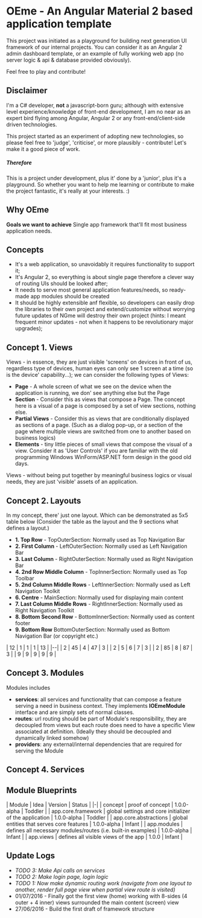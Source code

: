 # OEme - An Angular Material 2 based application template

This project was initiated as a playground for building next generation UI framework of our internal projects. You can consider it as an Angular 2 admin dashboard template, or an example of fully working web app (no server logic & api & database provided obviously).

Feel free to play and contribute!

## Disclaimer

I'm a C# developer, **not** a javascript-born guru; although with extensive level experience/knowledge of front-end development, I am no near as an expert bird flying among Angular, Angular 2 or any front-end/client-side driven technologies. 

This project started as an experiment of adopting new technologies, so please feel free to 'judge', 'criticise', or more plausibly - contribute!  Let's make it a good piece of work.

##### Therefore

This is a project under development, plus it' done by a 'junior', plus it's a playground. So whether you want to help me learning or contribute to make the project fantastic, it's really at your interests. :)


## Why OEme

**Goals we want to achieve**
Single app framework that'll fit most business application needs.


## Concepts

* It's a web application, so unavoidably it requires functionality to support it; 
* It's Angular 2, so everything is about single page therefore a clever way of routing UIs should be looked after;
* It needs to serve most general application features/needs, so ready-made app modules should be created
* It should be highly extensible anf flexible, so developers can easily drop the libraries to their own project and extend/customize without worrying future updates of NGme will destroy their own project (hints: I meant frequent minor updates - not when it happens to be revolutionary major upgrades);

## Concept 1. Views
Views - in essence, they are just visible 'screens' on devices in front of us, regardless type of devices, human eyes can only see 1 screen at a time (so is the device' capability...); we can consider the following types of Views:
* **Page** - A whole screen of what we see on the device when the application is running, we don' see anything else but the Page
* **Section** - Consider this as views that compose a Page. The concept here is a visual of a page is composed by a set of view sections, nothing else.
* **Partial Views** - Consider this as views that are conditionally displayed as sections of a page. (Such as a dialog pop-up, or a section of the page where multiple views are switched from one to another based on business logics)
* **Elements** - tiny little pieces of small views that compose the visual of a view. Consider it as 'User Controls' if you are familiar with the old programming Windows WinForm/ASP.NET form design in the good old days.
 
Views - without being put together by meaningful business logics or visual needs, they are just 'visible' assets of an application.
 
## Concept 2. Layouts
In my concept, there' just one layout. Which can be demonstrated as 5x5 table below (Consider the table as the layout and the 9 sections what defines a layout.)

* **1. Top Row**   - TopOuterSection: Normally used as Top Navigation Bar
* **2. First Column** - LeftOuterSection: Normally used as Left Navigation Bar
* **3. Last Column** - RightOuterSection: Normally used as Right Navigation Bar
* **4. 2nd Row Middle Column** - TopInnerSection: Normally used as Top Toolbar 
* **5. 2nd Column Middle Rows** - LeftInnerSection: Normally used as Left Navigation Toolkit 
* **6. Centre** - MainSection: Normally used for displaying main content
* **7. Last Column Middle Rows** - RightInnerSection: Normally used as Right Navigation Toolkit
* **8. Bottom Second Row** - BottomInnerSection: Normally used as content footer 
* **9. Bottom Row** BottomOuterSection: Normally used as Bottom Navigation Bar (or copyright etc.)

| 12 | 1 | 1 | 1 | 13 |
|--|
| 2 | 45 | 4 | 47 | 3 |
| 2 | 5 | 6 | 7 | 3 |
| 2 | 85 | 8 | 87 | 3 |
| 9 | 9 | 9 | 9 | 9 |

## Concept 3. Modules
 Modules includes 
 - **services**: all services and functionality that can compose a feature serving a need in business context. They implements **IOEmeModule** interface and are simply sets of normal classes.
 - **routes**: url routing should be part of Module's responsibility, they are decoupled from views but each route does need to have a specific View associated at definition. (Ideally they should be decoupled and dynamically linked somehow)
 - **providers**: any external/internal dependencies that are required for serving the Module

## Concept 4. Services
 
## Module Blueprints

| Module  | Idea | Version | Status |
|-|
| concept | proof of concept | 1.0.0-alpha | Toddler |
| app.core.framework  | global settings and core initializer of the application | 1.0.0-alpha | Toddler |
| app.core.abstractions | global entities that serves core features | 1.0.0-alpha | Infant |
| app.modules | defines all necessary modules/routes (i.e. built-in examples) | 1.0.0-alpha | Infant |
| app.views | defines all visible views of the app | 1.0.0 | Infant |


## Update Logs
* _TODO 3: Make Api calls on services_
* _TODO 2: Make login page, login logic_
* _TODO 1: Now make dynamic routing work (navigate from one layout to another, render full page view when partial view route is visited)_
* 01/07/2016 - Finally got the first view (home) working with 8-sides (4 outer + 4 inner) views surrounded the main content (screen) view
* 27/06/2016 - Build the first draft of framework structure